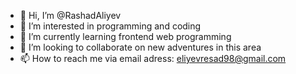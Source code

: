- 👋 Hi, I’m @RashadAliyev
- 👀 I’m interested in programming and coding
- 🌱 I’m currently learning frontend web programming
- 💞️ I’m looking to collaborate on new adventures in this area
- 📫 How to reach me via email adress: eliyevresad98@gmail.com

<!---
Aliyeff98/Aliyeff98 is a ✨ special ✨ repository because its `README.md` (this file) appears on your GitHub profile.
You can click the Preview link to take a look at your changes.
--->
